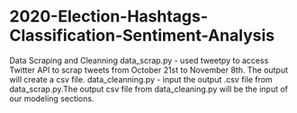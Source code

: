 # 2020-Election-Hashtags-Classification-Sentiment-Analysis
Data Scraping and Cleanning
data_scrap.py - used tweetpy to access Twitter API to scrap tweets from October 21st to November 8th. The output will create a csv file.
data_cleanning.py - input the output .csv file from data_scrap.py.The output csv file from data_cleaning.py will be the input of our modeling sections.
